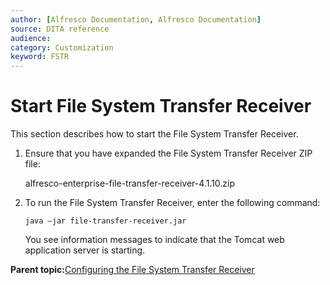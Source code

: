 ```yaml
---
author: [Alfresco Documentation, Alfresco Documentation]
source: DITA reference
audience: 
category: Customization
keyword: FSTR
---
```


# Start File System Transfer Receiver

This section describes how to start the File System Transfer Receiver.

1.  Ensure that you have expanded the File System Transfer Receiver ZIP file:

    alfresco-enterprise-file-transfer-receiver-4.1.10.zip

2.  To run the File System Transfer Receiver, enter the following command:

    ```
    java –jar file-transfer-receiver.jar
    ```

    You see information messages to indicate that the Tomcat web application server is starting.


**Parent topic:**[Configuring the File System Transfer Receiver](../concepts/FSTR-intro.md)

